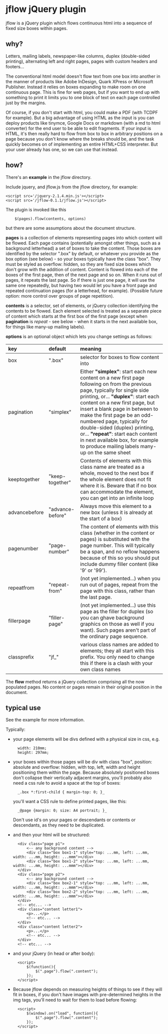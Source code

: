 # jflow jQuery plugin

jflow is a jQuery plugin which flows continuous html into a sequence of fixed size boxes within pages.

## why?

Letters, mailing labels, newspaper-like columns, duplex (double-sided printing), alternating left and right pages, pages with custom headers and footers...

The conventional html model doesn't flow text from one box into another in the manner of products like Adobe InDesign, Quark XPress or Microsoft Publisher. Instead it relies on boxes expanding to make room on one continuous page. This is fine for web pages, but if you want to end up with something to print it limits you to one block of text on each page controlled just by the margins.

Of course, if you don't start with html, you could make a PDF (with TCDPF for example). But a big advantage of using HTML as the input is you can deploy products like tinymce, Google Docs or markdown (with a md to html converter) for the end user to be able to edit fragments. If your input is HTML, it's then really hard to flow from box to box in arbitrary positions on a page because you don't know where the breaks should be, and the task quickly becomes on of implementing an entire HTML+CSS interpreter. But your user already has one, so we can use that instead.

## how?

There's an **example** in the jflow directory.

Include jquery, and jflow.js from the jflow directory, for example:

    <script src='/jquery-2.1.4.min.js'></script>
    <script src='/jflow-0.1.1/jflow.js'></script>

The plugin is invoked like this

        $(pages).flow(contents, options)

but there are some assumptions about the document structure.

**pages** is a collection of elements representing pages into which content will be flowed. Each page contains (potentially amongst other things, such as a background letterhead) a set of boxes to take the content. Those boxes are identified by the selector ".box" by default, or whatever you provide as the box option (see below) - so your boxes typically have the class "box". They must be styled as overflow: hidden, so they are fixed size boxes which don't grow with the addition of content. Content is flowed into each of the boxes of the first page, then of the next page and so on. When it runs out of pages, it repeats the last page. So if there is just one page, it will use the same one repeatedly, but having two would let you have a front page and repeated continuation pages (for a letterhead, for example). (Possible future option: more control over groups of page repetition).

**contents** is a selector, set of elements, or jQuery collection identifying the contents to be flowed. Each element selected is treated as a separate piece of content which starts at the first box of the first page (except when **pagination** is *repeat* - see below - when it starts in the next available box, for things like many-up mailing labels).

**options** is an optional object which lets you change settings as follows:

| key | default  | meaning |
|:--- |:------- |:---------|
| box | ".box" | selector for boxes to flow content into
| pagination | "simplex" | Either **"simplex"**: start each new content on a new first page  following on from the previous page, typically for single side printing, or... **"duplex"**: start each content on a new  first page, but insert a blank page in between to make the first page be an odd-numbered page, typically for double-sided (duplex) printing, or... **"repeat"**: start each content in next available box, for example to produce mailing labels many-up on the same sheet |
| keeptogether | "keep-together" | Contents of elements with this class name are treated as a whole, moved to the next box if the whole element does not fit where it is. Beware that if no box can accommodate the element, you can get into an infinite loop |
| advancebefore | "advance-before" | Always move this element to a new box (unless it is already at the start of a box) |
| pagenumber | "page-number" | The content of elements with this class (whether in the content or pages) is substituted with the page number. This will typically be a span, and no reflow happens because of this so you should put include dummy filler content (like '9' or '99'). |
| repeatfrom | "repeat-from" | (not yet implemented...) when you run out of pages, repeat from the page with this class, rather than the last page. |
| fillerpage | "filler-page" | (not yet implemented...) use this page as the filler for duplex (so you can ghave background graphics on those as well if you want). Such pages aren't part of the ordinary page sequence. |
| classprefix | "jf_" | various class names are added to elements; they all start with this prefix. You only need to change this if there is a clash with your own class names |

The **flow** method returns a jQuery collection comprising all the now populated pages. No content or pages remain in their original position in the document.

## typical use

See the example for more information.

Typically:

* your page elements will be divs defined with a physical size in css, e.g.

        width: 210mm;
        height: 297mm;

* your boxes within those pages will be div with class "box", position: absolute and overflow: hidden, with top, left, width and height positioning them within the page. Because absolutely positioned boxes don't collapse their vertically adjacent margins, you'll probably also need a css rule to avoid a space at the top of boxes:

        _.box *:first-child { margin-top: 0; }_

    you'll want a CSS rule to define printed pages, like this:

        _@page {margin: 0; size: A4 portrait; }_

    Don't use id's on your pages or descendants or contents or descendants, as they need to be duplicated.

* and then your html will be structured:

        <div class="page p1">
            <-- any background content -->
            <div class="box box1-1" style="top: ...mm, left: ...mm, width: ...mm, height: ...mmm"></div>
            <div class="box box1-2" style="top: ...mm, left: ...mm, width: ...mm, height: ...mmm"></div>
        </div>
        <div class="page p2">
            <-- any background content -->
            <div class="box box2-1" style="top: ...mm, left: ...mm, width: ...mm, height: ...mmm"></div>
            <div class="box box2-2" style="top: ...mm, left: ...mm, width: ...mm, height: ...mmm"></div>
        </div>
        <!-- etc... -->
        <div class="content letter1">
            <p>...</p>
            <!-- etc... -->
        </div>
        <div class="content letter2">
            <p>...</p>
            <!-- etc... -->
        </div>
        <!-- etc... -->

* and your jQuery (in head or after body):

        <script>
            $(function(){
                $(".page").flow(".content");
            });
        </script>

* Because jflow depends on measuring heights of things to see if they will fit in boxes, if you don't have images with pre-determined heights in the img tags, you'll need to wait for them to load before flowing:

        <script>
            $(window).on("load", function(){
                $(".page").flow(".content");
            });
        </script>
